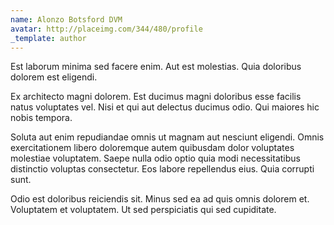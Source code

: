 ```yaml
---
name: Alonzo Botsford DVM
avatar: http://placeimg.com/344/480/profile
_template: author
---
```

Est laborum minima sed facere enim. Aut est molestias. Quia doloribus dolorem est eligendi.
  
Ex architecto magni dolorem. Est ducimus magni doloribus esse facilis natus voluptates vel. Nisi et qui aut delectus ducimus odio. Qui maiores hic nobis tempora.
  
Soluta aut enim repudiandae omnis ut magnam aut nesciunt eligendi. Omnis exercitationem libero doloremque autem quibusdam dolor voluptates molestiae voluptatem. Saepe nulla odio optio quia modi necessitatibus distinctio voluptas consectetur. Eos labore repellendus eius. Quia corrupti sunt.
  
Odio est doloribus reiciendis sit. Minus sed ea ad quis omnis dolorem et. Voluptatem et voluptatem. Ut sed perspiciatis qui sed cupiditate.
